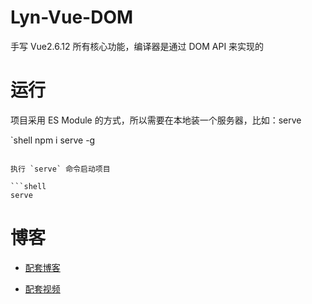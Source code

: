 # Lyn-Vue-DOM
手写 Vue2.6.12 所有核心功能，编译器是通过 DOM API 来实现的

# 运行

项目采用 ES Module 的方式，所以需要在本地装一个服务器，比如：serve

`shell
npm i serve -g
```

执行 `serve` 命令启动项目

```shell
serve
```

# 博客

* [配套博客](https://juejin.cn/user/1028798616461326)

* [配套视频](https://space.bilibili.com/359669053/channel/detail?cid=178493&ctype=0)
